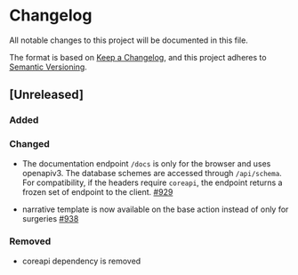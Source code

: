 # Changelog

All notable changes to this project will be documented in this file.

The format is based on [Keep a Changelog](https://keepachangelog.com/en/1.1.0/),
and this project adheres to [Semantic Versioning](https://semver.org/spec/v2.0.0.html).

## [Unreleased]

### Added


### Changed

- The documentation endpoint `/docs` is only for the browser and uses openapiv3. The database schemes are accessed through `/api/schema`. For compatibility, if the headers require `coreapi`, the endpoint returns a frozen set of endpoint to the client. [#929](https://github.com/cortex-lab/alyx/pull/929)

- narrative template is now available on the base action instead of only for surgeries [#938](https://github.com/cortex-lab/alyx/pull/938)


### Removed

- coreapi dependency is removed